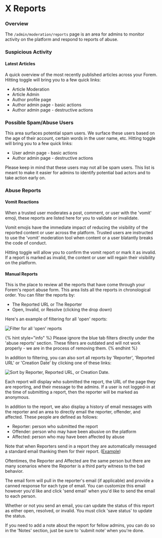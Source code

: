 # X Reports

### Overview

The `/admin/moderation/reports` page is an area for admins to monitor activity on the platform and respond to reports of abuse.

### Suspicious Activity

#### Latest Articles

A quick overview of the most recently published articles across your Forem. Hitting toggle will bring you to a few quick links: 

* Article Moderation
* Article Admin
* Author profile page
* Author admin page - basic actions
* Author admin page - destructive actions

### Possible Spam/Abuse Users

This area surfaces potential spam users. We surface these users based on the age of their account, certain words in the user name, etc. Hitting toggle will bring you to a few quick links:

* User admin page - basic actions
* Author admin page - destructive actions

Please keep in mind that these users may not all be spam users. This list is meant to make it easier for admins to identify potential bad actors and to take action early on. 

### Abuse Reports

#### Vomit Reactions

When a trusted user moderates a post, comment, or user with the 'vomit' emoji, these reports are listed here for you to validate or invalidate. 

Vomit emojis have the immediate impact of reducing the visibility of the reported content or user across the platform. Trusted users are instructed to use the 'vomit' moderation tool when content or a user blatantly breaks the code of conduct. 

Hitting toggle will allow you to confirm the vomit report or mark it as invalid. If a report is marked as invalid, the content or user will regain their visibility on the platform. 

#### Manual Reports

This is the place to review all the reports that have come through your Forem's report abuse form. This area lists all the reports in chronological order. You can filter the reports by:

* The Reported URL or The Reporter
* Open, Invalid, or Resolve \(clicking the drop down\)

Here's an example of filtering for all 'open' reports:

![Filter for all &apos;open&apos; reports](/img/image-2020-10-15-at-5.42.44-pm.png)

{% hint style="info" %}
Please ignore the blue tab filters directly under the 'abuse reports' section. These filters are outdated and will not work properly - we are in the process of removing them.
{% endhint %}

In addition to filtering, you can also sort all reports by 'Reporter', 'Reported URL' or 'Creation Date' by clicking one of these links:

![Sort by Reporter, Reported URL, or Creation Date.](/img/image-2020-10-15-at-5.45.10-pm.png)

Each report will display who submitted the report, the URL of the page they are reporting, and their message to the admins. If a user is not logged-in at the time of submitting a report, then the reporter will be marked as anonymous.

In addition to the report, we also display a history of email messages with the reporter and an area to directly email the reporter, offender, and affected. These people are defined as follows:

* Reporter: person who submitted the report
* Offender: person who may have been abusive on the platform
* Affected: person who may have been affected by abuse

Note that when Reporters send in a report they are automatically messaged a standard email thanking them for their report. \([Example](https://share.getcloudapp.com/6quQnZOn)\)  
  
Oftentimes, the Reporter and Affected are the same person but there are many scenarios where the Reporter is a third party witness to the bad behavior.

The email form will pull in the reporter's email \(if applicable\) and provide a canned response for each type of email. You can customize this email however you'd like and click 'send email' when you'd like to send the email to each person.

Whether or not you send an email, you can update the status of this report as either open, resolved, or invalid. You must click 'save status' to update the status.

If you need to add a note about the report for fellow admins, you can do so in the 'Notes' section, just be sure to 'submit note' when you're done.

